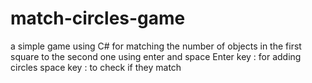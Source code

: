 # match-circles-game
a simple game using C# for matching the number of objects in the first square to the second one using enter and space
Enter key : for adding circles
space key : to check if they match
